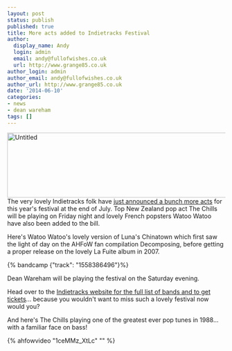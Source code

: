 ```yaml
---
layout: post
status: publish
published: true
title: More acts added to Indietracks Festival
author:
  display_name: Andy
  login: admin
  email: andy@fullofwishes.co.uk
  url: http://www.grange85.co.uk
author_login: admin
author_email: andy@fullofwishes.co.uk
author_url: http://www.grange85.co.uk
date: '2014-06-10'
categories:
- news
- dean wareham
tags: []
---
```

<p><a href="https://www.flickr.com/photos/acb/9399364213" title="Untitled by acb, on Flickr"><img src="https://farm3.staticflickr.com/2884/9399364213_55890ca91a_z.jpg" width="640" height="150" class="aligncenter" alt="Untitled"></a><br />
The very lovely Indietracks folk have <a href="http://www.indietracks.co.uk/the-chills-and-the-proper-ornaments-join-indietracks-2014/">just announced a bunch more acts</a> for this year's festival at the end of July. Top New Zealand pop act The Chills will be playing on Friday night and lovely French popsters Watoo Watoo have also been added to the bill.</p>
<p>Here's Watoo Watoo's lovely version of Luna's Chinatown which first saw the light of day on the AHFoW fan compilation Decomposing, before getting a proper release on the lovely La Fuite album in 2007.</p>
{% bandcamp {"track": "1558386496"}%}
<p>Dean Wareham will be playing the festival on the Saturday evening.</p>
<p>Head over to the <a href="http://www.indietracks.co.uk/">Indietracks website for the full list of bands and to get tickets</a>... because you wouldn't want to miss such a lovely festival now would you?</p>
<p>And here's The Chills playing one of the greatest ever pop tunes in 1988... with a familiar face on bass!<br />

{% ahfowvideo "1ceMMz_XtLc" "" %}


